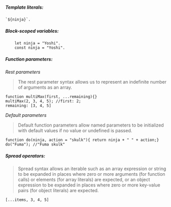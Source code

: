 ##### Template literals:  
    `${ninja}`.

##### Block-scoped variables:
```
    let ninja = "Yoshi".
    const ninja = "Yoshi".
```

##### Function parameters:
*Rest parameters*
> The rest parameter syntax allows us to represent an indefinite number of arguments as an array.

```
function multiMax(first, ...remaining){}
multiMax(2, 3, 4, 5); //first: 2;
remaining: [3, 4, 5]
```
    
*Default parameters*
> Default function parameters allow named parameters to be initialized with default values if no value or undefined is passed.
```
function do(ninja, action = "skulk"){ return ninja + " " + action;}
do("Fuma"); //"Fuma skulk"
```

##### Spread operators:
> Spread syntax allows an iterable such as an array expression or string to be expanded in places where zero or more arguments (for function calls) or elements (for array literals) are expected, or an object expression to be expanded in places where zero or more key-value pairs (for object literals) are expected.

```
[...items, 3, 4, 5]
```
